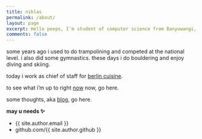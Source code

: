 ```yaml
---
title: niklas
permalink: /about/
layout: page
excerpt: Hello peeps, I'm student of computer science from Banyuwangi, living in Jogjakarta. This blog for documentation about my programming journey, running on jekyll, hosting on netlify and using my own simple theme.
comments: false
---
```


some years ago i used to do trampolining and competed at the national level. i also did some gymnastics. these days i do bouldering and enjoy diving and skiing.

today i work as chief of staff for <a href="https://www.berlin-cuisine.com/" target="_blank" rel="noopener">berlin cuisine</a>.

to see what i’m up to right [now](/now) now, go here.

some thoughts, aka [blog](/archive), go here.

**may u needs ✨**

- {{ site.author.email }}
- github.com/{{ site.author.github }}